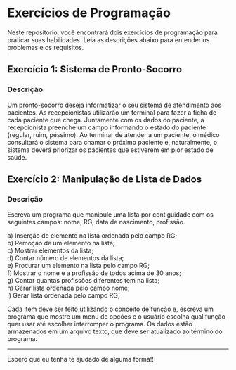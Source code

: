 # Exercícios de Programação

Neste repositório, você encontrará dois exercícios de programação para praticar suas habilidades. Leia as descrições abaixo para entender os problemas e os requisitos.

## Exercício 1: Sistema de Pronto-Socorro

### Descrição

Um pronto-socorro deseja informatizar o seu sistema de atendimento aos pacientes. As recepcionistas utilizarão um terminal para fazer a ficha de cada paciente que chega. Juntamente com os dados do paciente, a recepcionista preenche um campo informando o estado do paciente (regular, ruim, péssimo). Ao terminar de atender a um paciente, o médico consultará o sistema para chamar o próximo paciente e, naturalmente, o sistema deverá priorizar os pacientes que estiverem em pior estado de saúde.

## Exercício 2: Manipulação de Lista de Dados

### Descrição

Escreva um programa que manipule uma lista por contiguidade com os seguintes campos: nome, RG, data de nascimento, profissão.

a) Inserção de elemento na lista ordenada pelo campo RG;  
b) Remoção de um elemento na lista;  
c) Mostrar elementos da lista;  
d) Contar número de elementos da lista;  
e) Procurar um elemento na lista pelo campo RG;  
f) Mostrar o nome e a profissão de todos acima de 30 anos;  
g) Contar quantas profissões diferentes tem na lista;  
h) Gerar lista ordenada pelo campo nome;  
i) Gerar lista ordenada pelo campo RG;

Cada item deve ser feito utilizando o conceito de função e, escreva um programa que mostre um menu de opções e o usuário escolha qual função quer usar até escolher interromper o programa. Os dados estão armazenados em um arquivo texto, que deve ser atualizado ao término do programa.

---

Espero que eu tenha te ajudado de alguma forma!!
